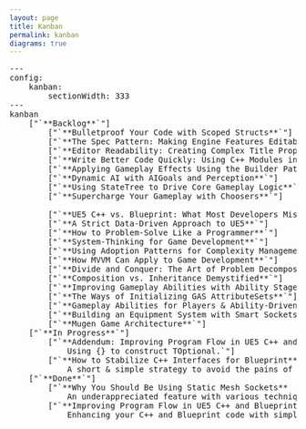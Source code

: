 ```yaml
---
layout: page
title: Kanban
permalink: kanban
diagrams: true
---
```


<pre class="mermaid">
---
config:
    kanban:
        sectionWidth: 333
---
kanban
    ["`**Backlog**`"]
        ["`**Bulletproof Your Code with Scoped Structs**`"]
        ["`**The Spec Pattern: Making Engine Features Editable**`"]
        ["`**Editor Readability: Creating Complex Title Properties**`"]
        ["`**Write Better Code Quickly: Using C++ Modules in UE5**`"]
        ["`**Applying Gameplay Effects Using the Builder Pattern**`"]
        ["`**Dynamic AI with AIGoals and Perception**`"]
        ["`**Using StateTree to Drive Core Gameplay Logic**`"]
        ["`**Supercharge Your Gameplay with Choosers**`"]
        
        ["`**UE5 C++ vs. Blueprint: What Most Developers Miss**`"]
        ["`**A Strict Data-Driven Approach to UE5**`"]
        ["`**How to Problem-Solve Like a Programmer**`"]
        ["`**System-Thinking for Game Development**`"]
        ["`**Using Adoption Patterns for Complexity Management**`"]
        ["`**How MVVM Can Apply to Game Development**`"]
        ["`**Divide and Conquer: The Art of Problem Decomposition in Game Programming**`"]
        ["`**Composition vs. Inheritance Demystified**`"]
        ["`**Improving Gameplay Abilities with Ability Stages**`"]
        ["`**The Ways of Initializing GAS AttributeSets**`"]
        ["`**Gameplay Abilities for Players & Ability-Driven AI**`"]
        ["`**Building an Equipment System with Smart Sockets**`"]
        ["`**Mugen Game Architecture**`"]
    ["`**In Progress**`"]
        ["`**Addendum: Improving Program Flow in UE5 C++ and Blueprint**
            Using {} to construct TOptional.`"]
        ["`**How to Stabilize C++ Interfaces for Blueprint**
            A short & simple strategy to avoid the pains of making C++ interfaces Blueprint compatible.`"]
    ["`**Done**`"]
        ["`**Why You Should Be Using Static Mesh Sockets**
            An underappreciated feature with various techniques for powerful data-driven workflows.`"]
        ["`**Improving Program Flow in UE5 C++ and Blueprint**
            Enhancing your C++ and Blueprint code with simple strategies for readability & maintainability.`"]
</pre>

